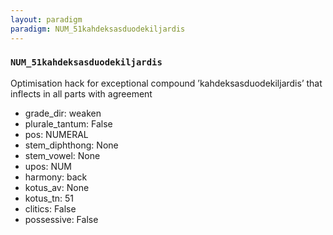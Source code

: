 ```yaml
---
layout: paradigm
paradigm: NUM_51kahdeksasduodekiljardis
---
```

### ` NUM_51kahdeksasduodekiljardis `

Optimisation hack for exceptional compound ’kahdeksasduodekiljardis’ that inflects in all parts with agreement
* grade_dir: weaken
* plurale_tantum: False
* pos: NUMERAL
* stem_diphthong: None
* stem_vowel: None
* upos: NUM
* harmony: back
* kotus_av: None
* kotus_tn: 51
* clitics: False
* possessive: False
